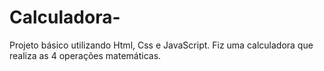 # Calculadora-
Projeto básico utilizando Html, Css e JavaScript. Fiz uma calculadora que realiza as 4 operações matemáticas.
